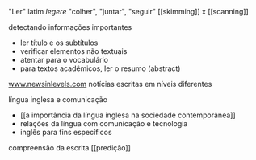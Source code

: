 "Ler" latim *legere*
"colher", "juntar", "seguir"
[[skimming]] x [[scanning]]

detectando informações importantes
- ler título e os subtítulos
- verificar elementos não textuais
- atentar para o vocabulário
- para textos acadêmicos, ler o resumo (abstract)

www.newsinlevels.com
notícias escritas em níveis diferentes

língua inglesa e comunicação
- [[a importância da língua inglesa na sociedade contemporânea]]
- relações da língua com comunicação e tecnologia
- inglês para fins específicos

compreensão da escrita [[predição]]
